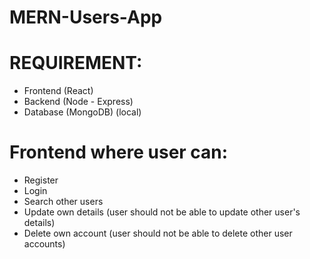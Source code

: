 # MERN-Users-App

# REQUIREMENT:
* Frontend (React)
* Backend (Node - Express)
* Database (MongoDB) (local)

#  Frontend where user can:
* Register
* Login
* Search other users
* Update own details (user should not be able to update other user's details)
* Delete own account (user should not be able to delete other user accounts)
